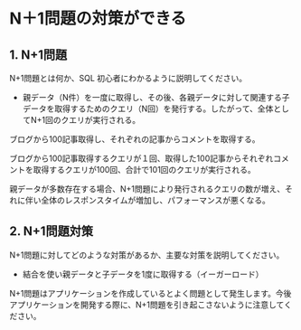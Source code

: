 # N＋1問題の対策ができる

## 1. N+1問題

N+1問題とは何か、SQL 初心者にわかるように説明してください。

- 親データ（N件）を一度に取得し、その後、各親データに対して関連する子データを取得するためのクエリ（N回）を発行する。したがって、全体としてN+1回のクエリが実行される。

ブログから100記事取得し、それぞれの記事からコメントを取得する。

ブログから100記事取得するクエリが１回、取得した100記事からそれぞれコメントを取得するクエリが100回、合計で101回のクエリが実行される。

親データが多数存在する場合、N+1問題により発行されるクエリの数が増え、それに伴い全体のレスポンスタイムが増加し、パフォーマンスが悪くなる。

## 2. N+1問題対策

N+1問題に対してどのような対策があるか、主要な対策を説明してください。

- 結合を使い親データと子データを1度に取得する（イーガーロード）

N+1問題はアプリケーションを作成しているとよく問題として発生します。今後アプリケーションを開発する際に、N+1問題を引き起こさないように注意してください。
